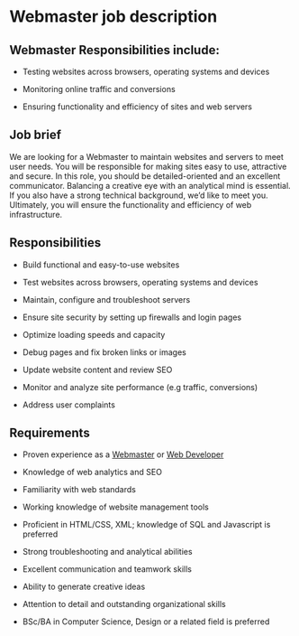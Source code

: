 # Webmaster job description


## Webmaster Responsibilities include:
* Testing websites across browsers, operating systems and devices

* Monitoring online traffic and conversions

* Ensuring functionality and efficiency of sites and web servers


## Job brief

We are looking for a Webmaster to maintain websites and servers to meet user needs. You will be responsible for making sites easy to use, attractive and secure.
In this role, you should be detailed-oriented and an excellent communicator. Balancing a creative eye with an analytical mind is essential. If you also have a strong technical background, we’d like to meet you.
Ultimately, you will ensure the functionality and efficiency of web infrastructure.


## Responsibilities

* Build functional and easy-to-use websites

* Test websites across browsers, operating systems and devices

* Maintain, configure and troubleshoot servers

* Ensure site security by setting up firewalls and login pages

* Optimize loading speeds and capacity

* Debug pages and fix broken links or images

* Update website content and review SEO

* Monitor and analyze site performance (e.g traffic, conversions)

* Address user complaints


## Requirements

* Proven experience as a <a href="https://resources.workable.com/webmaster-interview-questions">Webmaster</a> or <a href="https://resources.workable.com/web-developer-job-description" target="_blank">Web Developer</a>

* Knowledge of web analytics and SEO

* Familiarity with web standards

* Working knowledge of website management tools

* Proficient in HTML/CSS, XML; knowledge of SQL and Javascript is preferred

* Strong troubleshooting and analytical abilities

* Excellent communication and teamwork skills

* Ability to generate creative ideas

* Attention to detail and outstanding organizational skills

* BSc/BA in Computer Science, Design or a related field is preferred
